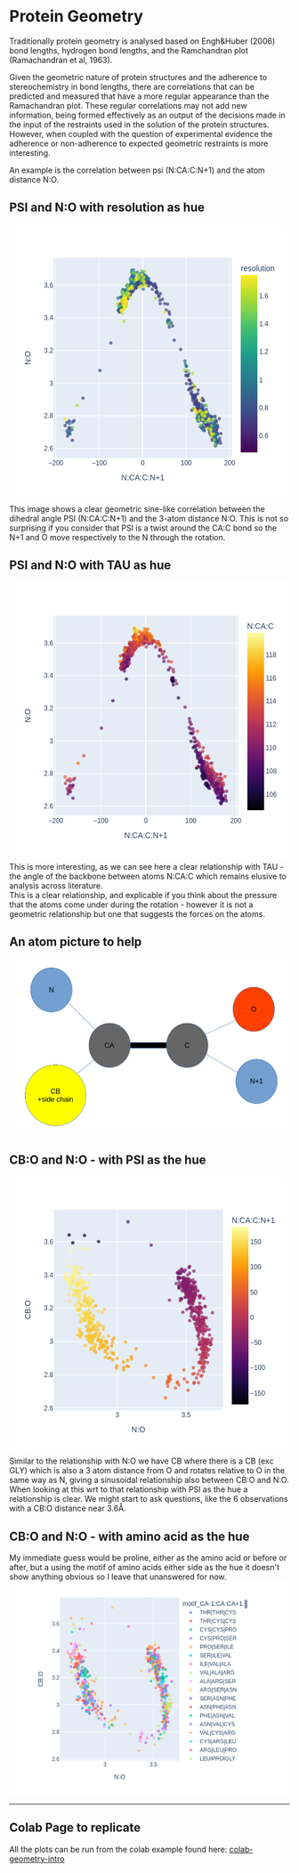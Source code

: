 # Protein Geometry

Traditionally protein geometry is analysed based on Engh&Huber (2006) bond lengths, 
hydrogen bond lengths, and the Ramchandran plot (Ramachandran et al, 1963).

Given the geometric nature of protein structures and the adherence to stereochemistry 
in bond lengths, there are correlations that can be predicted and measured that have a 
more regular appearance than the Ramachandran plot. These regular correlations may not
add new information, being formed effectively as an output of the decisions made in 
the input of the restraints used in the solution of the protein structures. 
However, when coupled with the question of experimental evidence the adherence
 or non-adherence to expected geometric restraints is more interesting.

 An example is the correlation between psi (N:CA:C:N+1) and the atom distance N:O.  


## PSI and N:O with resolution as hue 
![image info](./../assets/geo_corr_res.png)  
This image shows a clear geometric sine-like correlation between the dihedral angle PSI 
(N:CA:C:N+1) and the 3-atom distance N:O.  This is not so surprising if you consider that 
PSI is a twist around the CA:C bond so the N+1 and O move respectively to the N 
through the rotation.  


## PSI and N:O with TAU as hue 
![image info](./../assets/geo_corr_tau.png)  
This is more interesting, as we can see here a clear relationship with TAU - the angle 
of the backbone between atoms N:CA:C which remains elusive to analysis across literature.  
This is a clear relationship, and explicable if you think about the pressure that the 
atoms come under during the rotation - however it is not a geometric relationship but one 
that suggests the forces on the atoms.  


## An atom picture to help  
![image info](./../assets/atoms.png)  


## CB:O and N:O - with PSI as the hue  
![image info](./../assets/geo_corr_cbo.png)  
Similar to the relationship with N:O we have CB where there is a CB (exc GLY) which is 
also a 3 atom distance from O and rotates relative to O in the same way as N, giving a 
sinusoidal relationship also between CB:O and N:O. 
When looking at this wrt to that relationship with PSI as the hue a relationship is clear. 
We might start to ask questions, like the 6 observations with a CB:O distance near 3.6Å.  


## CB:O and N:O - with amino acid as the hue  
My immediate guess would be proline, either as the amino acid or before or after, 
but a using the motif of amino acids either side as the hue it doesn't show anything 
obvious so I leave that unanswered for now.  
![alt text](motif.png)

---  

## Colab Page to replicate
All the plots can be run from the colab example found here: 
[colab-geometry-intro](https://github.com/rae-gh/colab-analyses/blob/main/Geometry_Intro.ipynb)













 
